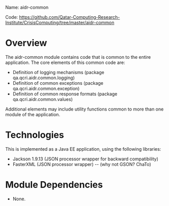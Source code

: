 Name: aidr-common

Code: https://github.com/Qatar-Computing-Research-Institute/CrisisComputing/tree/master/aidr-common

# Overview

The aidr-common module contains code that is common to the entire application. The core elements of this common code are:

* Definition of logging mechanisms (package qa.qcri.aidr.common.logging)
* Definition of common exceptions (package qa.qcri.aidr.common.exception)
* Definition of common response formats (package qa.qcri.aidr.common.values)

Additional elements may include utility functions common to more than one module of the application.

# Technologies

This is implemented as a Java EE application, using the following libraries:

* Jackson 1.9.13 (JSON processor wrapper for backward compatibility)
* FasterXML (JSON processor wrapper) -- (why not GSON? ChaTo)

# Module Dependencies

* None.



